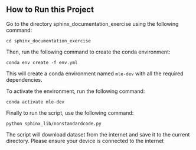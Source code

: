 ## How to Run this Project

Go to the directory sphinx_documentation_exercise using the following command:

`cd sphinx_documentation_exercise`

Then, run the following command to create the conda environment:

`conda env create -f env.yml`

This will create a conda environment named `mle-dev` with all the required dependencies.

To activate the environment, run the following command:

`conda activate mle-dev`

Finally to run the script, use the following command:

`python sphinx_lib/nonstandardcode.py`

The script will download dataset from the internet and save it to the current directory. Please ensure your device is connected to the internet